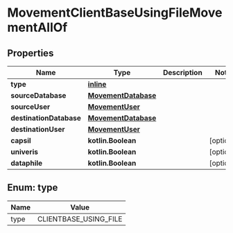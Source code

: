 
# MovementClientBaseUsingFileMovementAllOf

## Properties
Name | Type | Description | Notes
------------ | ------------- | ------------- | -------------
**type** | [**inline**](#Type) |  | 
**sourceDatabase** | [**MovementDatabase**](MovementDatabase.md) |  | 
**sourceUser** | [**MovementUser**](MovementUser.md) |  | 
**destinationDatabase** | [**MovementDatabase**](MovementDatabase.md) |  | 
**destinationUser** | [**MovementUser**](MovementUser.md) |  | 
**capsil** | **kotlin.Boolean** |  |  [optional]
**univeris** | **kotlin.Boolean** |  |  [optional]
**dataphile** | **kotlin.Boolean** |  |  [optional]


<a name="Type"></a>
## Enum: type
Name | Value
---- | -----
type | CLIENTBASE_USING_FILE



